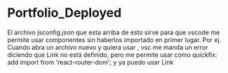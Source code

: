 # Portfolio_Deployed

El archivo jsconfig.json que esta arriba de esto sirve para que vscode me permite usar componentes sin haberlos importado en primer lugar. Por ej. Cuando abra un archivo nuevo y quiera usar <Link/>, vsc me manda un error diciendo que Link no está definido, pero me permite usar como quickfix: add import from 'react-router-dom'; y ya puedo usar Link
